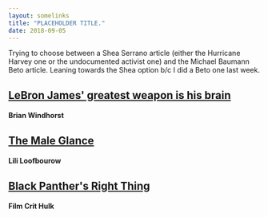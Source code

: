 ```yaml
---
layout: somelinks
title: "PLACEHOLDER TITLE."
date: 2018-09-05
---
```


Trying to choose between a Shea Serrano article (either the Hurricane Harvey one or the undocumented activist one) and the Michael Baumann Beto article.
Leaning towards the Shea option b/c I did a Beto one last week.

## [LeBron James' greatest weapon is his brain](http://www.espn.com/nba/story/_/id/11067098/lebron-james-greatest-weapon-brain)
#### Brian Windhorst

## [The Male Glance](https://www.vqronline.org/essays-articles/2018/03/male-glance)
#### Lili Loofbourow

## [Black Panther's Right Thing](https://filmcrithulk.blog/2018/02/17/black-panthers-right-thing/)
#### Film Crit Hulk